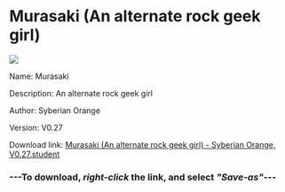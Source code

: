 # Murasaki (An alternate rock geek girl)

<img src = "https://raw.githubusercontent.com/Arbiter1223/Koukou-Gurashi-Custom-Students/master/Students/Files/Murasaki%20(An%20alternate%20rock%20geek%20girl).png">

Name: Murasaki

Description: An alternate rock geek girl

Author: Syberian Orange

Version: V0.27

Download link: <a href="https://raw.githubusercontent.com/Arbiter1223/Koukou-Gurashi-Custom-Students/master/Students/Files/Murasaki%20(An%20alternate%20rock%20geek%20girl)%20-%20Syberian%20Orange%2C%20V0.27.student">Murasaki (An alternate rock geek girl) - Syberian Orange, V0.27.student</a>

### ---**To download, _right-click_ the link, and select _"Save-as"_**---

